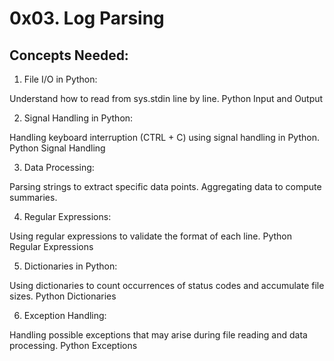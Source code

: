 # 0x03. Log Parsing

## Concepts Needed:

1. File I/O in Python:

Understand how to read from sys.stdin line by line.
Python Input and Output

2. Signal Handling in Python:

Handling keyboard interruption (CTRL + C) using signal handling in Python.
Python Signal Handling

3. Data Processing:

Parsing strings to extract specific data points.
Aggregating data to compute summaries.

4. Regular Expressions:

Using regular expressions to validate the format of each line.
Python Regular Expressions

5. Dictionaries in Python:

Using dictionaries to count occurrences of status codes and accumulate file sizes.
Python Dictionaries

6. Exception Handling:

Handling possible exceptions that may arise during file reading and data processing.
Python Exceptions